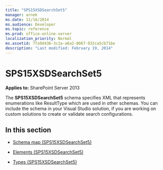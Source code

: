 ```yaml
---
title: "SPS15XSDSearchSet5"
manager: arnek
ms.date: 11/16/2014
ms.audience: Developer
ms.topic: reference
ms.prod: office-online-server
localization_priority: Normal
ms.assetid: 7fa9d436-3c1a-a6a2-8067-932ca5cb71be
description: "Last modified: February 19, 2014"
---
```


# SPS15XSDSearchSet5

**Applies to:** SharePoint Server 2013
  
The **SPS15XSDSearchSet5** schema specifies XML that represents enumerations like ResultType which are used in other schemas. You can include the schema in your Visual Studio solution, if you are working on custom solutions to create or validate search configurations. 
  
## In this section

- [Schema map (SPS15XSDSearchSet5)](schema-map-sps15xsdsearchset5.md)
    
- [Elements (SPS15XSDSearchSet5)](elements-sps15xsdsearchset5.md)
    
- [Types (SPS15XSDSearchSet5)](types-sps15xsdsearchset5.md)
    

